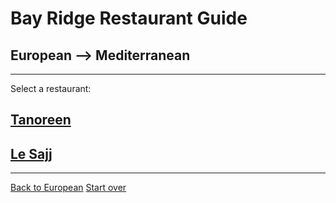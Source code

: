 # Bay Ridge Restaurant Guide
## European --> Mediterranean
---
Select a restaurant:
## [Tanoreen](https://tanoreen.com/)
## [Le Sajj](https://lesajjbk.com/)
---
[Back to European](../european.md)
[Start over](../home.md)
